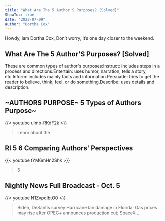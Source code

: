 ```yaml
---
title: "What Are The 5 Author'S Purposes? [Solved]"
ShowToc: true 
date: "2022-07-09"
author: "Dortha Cox" 
---
```


Howdy, iam Dortha Cox, Don’t worry, it’s one day closer to the weekend.
## What Are The 5 Author'S Purposes? [Solved]
These are common types of author's purposes:Instruct: includes steps in a process and directions.Entertain: uses humor, narration, tells a story, etc.Inform: includes mainly facts and information.Persuade: tries to get the reader to believe, think, feel, or do something.Describe: uses details and description.

## ~AUTHORS PURPOSE~ 5 Types of Authors Purpose~
{{< youtube uImb-RKdF2k >}}
>Learn about the 

## RI 5 6 Comparing Authors' Perspectives
{{< youtube tYM6mHn2Shk >}}
>5

## Nightly News Full Broadcast - Oct. 5
{{< youtube N1ZvpqIbtO0 >}}
>Biden, DeSantis survey Hurricane Ian damage in Florida; Gas prices may rise after OPEC+ announces production cut; SpaceX ...

